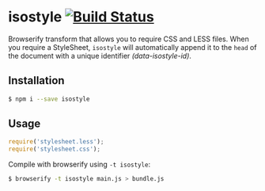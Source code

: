 # isostyle [![Build Status](https://travis-ci.org/iiegor/isostyle.svg?branch=master)](https://travis-ci.org/iiegor/isostyle)

Browserify transform that allows you to require CSS and LESS files.
When you require a StyleSheet, ``isostyle`` will automatically append it to the ``head`` of the document with a unique identifier *(data-isostyle-id)*.

## Installation

```sh
$ npm i --save isostyle
```

## Usage

```js
require('stylesheet.less');
require('stylesheet.css');
```

Compile with browserify using ``-t isostyle``:

```sh
$ browserify -t isostyle main.js > bundle.js
```

